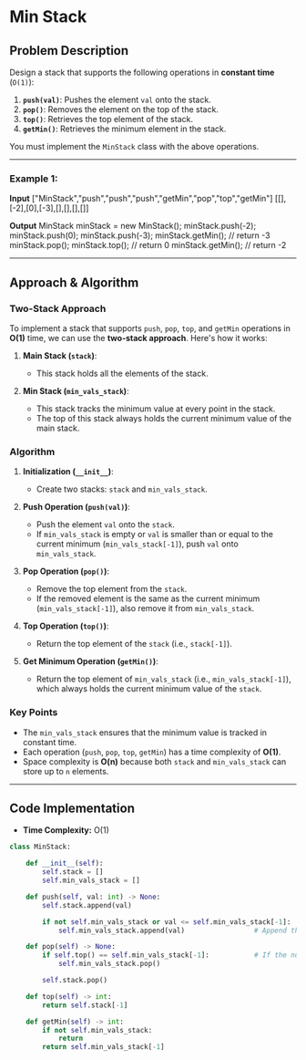 # Min Stack

## Problem Description

Design a stack that supports the following operations in **constant time** (`O(1)`):

1. **`push(val)`**: Pushes the element `val` onto the stack.
2. **`pop()`**: Removes the element on the top of the stack.
3. **`top()`**: Retrieves the top element of the stack.
4. **`getMin()`**: Retrieves the minimum element in the stack.

You must implement the `MinStack` class with the above operations.

---

### Example 1:

**Input**
["MinStack","push","push","push","getMin","pop","top","getMin"]
[[],[-2],[0],[-3],[],[],[],[]]

**Output**
MinStack minStack = new MinStack();
minStack.push(-2);
minStack.push(0);
minStack.push(-3);
minStack.getMin(); // return -3
minStack.pop();
minStack.top(); // return 0
minStack.getMin(); // return -2

---

## Approach & Algorithm

### Two-Stack Approach

To implement a stack that supports `push`, `pop`, `top`, and `getMin` operations in **O(1)** time, we can use the **two-stack approach**. Here's how it works:

1. **Main Stack (`stack`)**:

   - This stack holds all the elements of the stack.

2. **Min Stack (`min_vals_stack`)**:
   - This stack tracks the minimum value at every point in the stack.
   - The top of this stack always holds the current minimum value of the main stack.

### Algorithm

1. **Initialization (`__init__`)**:

   - Create two stacks: `stack` and `min_vals_stack`.

2. **Push Operation (`push(val)`)**:

   - Push the element `val` onto the `stack`.
   - If `min_vals_stack` is empty or `val` is smaller than or equal to the current minimum (`min_vals_stack[-1]`), push `val` onto `min_vals_stack`.

3. **Pop Operation (`pop()`)**:

   - Remove the top element from the `stack`.
   - If the removed element is the same as the current minimum (`min_vals_stack[-1]`), also remove it from `min_vals_stack`.

4. **Top Operation (`top()`)**:

   - Return the top element of the `stack` (i.e., `stack[-1]`).

5. **Get Minimum Operation (`getMin()`)**:
   - Return the top element of `min_vals_stack` (i.e., `min_vals_stack[-1]`), which always holds the current minimum value of the `stack`.

### Key Points

- The `min_vals_stack` ensures that the minimum value is tracked in constant time.
- Each operation (`push`, `pop`, `top`, `getMin`) has a time complexity of **O(1)**.
- Space complexity is **O(n)** because both `stack` and `min_vals_stack` can store up to `n` elements.

---

## Code Implementation

- **Time Complexity:** O(1)

```python
class MinStack:

    def __init__(self):
        self.stack = []
        self.min_vals_stack = []

    def push(self, val: int) -> None:
        self.stack.append(val)

        if not self.min_vals_stack or val <= self.min_vals_stack[-1]:
            self.min_vals_stack.append(val)                 # Append the new smallest value to our second stack

    def pop(self) -> None:
        if self.top() == self.min_vals_stack[-1]:           # If the number we are popping is the same as the current minimum number (as per the second stack) we must set a new minimum value by popping from our second stack
            self.min_vals_stack.pop()

        self.stack.pop()

    def top(self) -> int:
        return self.stack[-1]

    def getMin(self) -> int:
        if not self.min_vals_stack:
            return
        return self.min_vals_stack[-1]
```
